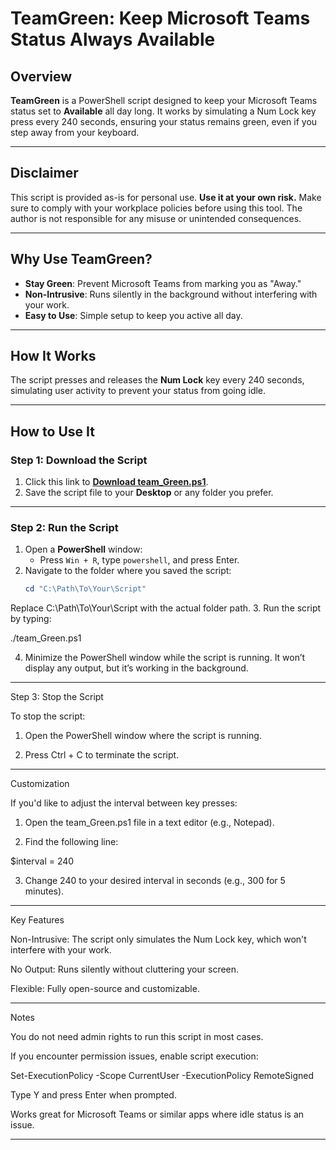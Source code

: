 # TeamGreen: Keep Microsoft Teams Status Always Available

## Overview
**TeamGreen** is a PowerShell script designed to keep your Microsoft Teams status set to **Available** all day long. It works by simulating a Num Lock key press every 240 seconds, ensuring your status remains green, even if you step away from your keyboard.

---

## Disclaimer
This script is provided as-is for personal use. **Use it at your own risk.** Make sure to comply with your workplace policies before using this tool. The author is not responsible for any misuse or unintended consequences.

---

## Why Use TeamGreen?
- **Stay Green**: Prevent Microsoft Teams from marking you as "Away."
- **Non-Intrusive**: Runs silently in the background without interfering with your work.
- **Easy to Use**: Simple setup to keep you active all day.

---

## How It Works
The script presses and releases the **Num Lock** key every 240 seconds, simulating user activity to prevent your status from going idle.

---

## How to Use It

### Step 1: Download the Script
1. Click this link to **[Download team_Green.ps1](https://github.com/irenicj/TeamGreen/blob/main/team_Green.ps1)**.
2. Save the script file to your **Desktop** or any folder you prefer.

---

### Step 2: Run the Script
1. Open a **PowerShell** window:
   - Press `Win + R`, type `powershell`, and press Enter.
2. Navigate to the folder where you saved the script:
   ```powershell
   cd "C:\Path\To\Your\Script"

Replace C:\Path\To\Your\Script with the actual folder path. 3. Run the script by typing:

./team_Green.ps1

4. Minimize the PowerShell window while the script is running. It won’t display any output, but it’s working in the background.




---

Step 3: Stop the Script

To stop the script:

1. Open the PowerShell window where the script is running.


2. Press Ctrl + C to terminate the script.




---

Customization

If you'd like to adjust the interval between key presses:

1. Open the team_Green.ps1 file in a text editor (e.g., Notepad).


2. Find the following line:

$interval = 240


3. Change 240 to your desired interval in seconds (e.g., 300 for 5 minutes).




---

Key Features

Non-Intrusive: The script only simulates the Num Lock key, which won't interfere with your work.

No Output: Runs silently without cluttering your screen.

Flexible: Fully open-source and customizable.



---

Notes

You do not need admin rights to run this script in most cases.

If you encounter permission issues, enable script execution:

Set-ExecutionPolicy -Scope CurrentUser -ExecutionPolicy RemoteSigned

Type Y and press Enter when prompted.

Works great for Microsoft Teams or similar apps where idle status is an issue.



---

